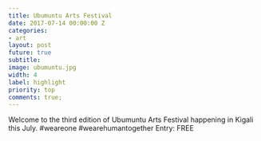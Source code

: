 ```yaml
---
title: Ubumuntu Arts Festival
date: 2017-07-14 00:00:00 Z
categories:
- art
layout: post
future: true
subtitle: 
image: ubumuntu.jpg
width: 4
label: highlight
priority: top
comments: true;
---
```


Welcome to the third edition of Ubumuntu Arts Festival happening in Kigali this July. #weareone #wearehumantogether Entry: FREE
